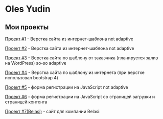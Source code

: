 # Oles Yudin
## Мои проекты

[Проект #1](https://olesyudin.github.io/Project_1/ "My Company") - Верстка сайта из интернет-шаблона not adaptive

[Проект #2](https://olesyudin.github.io/Project_2/ "Service Page") - Верстка сайта из интернет-шаблона not adaptive

[Проект #3](https://olesyudin.github.io/Project_3/ "Sai for Germany compamy") - Верстка сайта по шаблону от заказчика (планируется залив на WordPress) so-so adaptivе

[Проект #4](https://olesyudin.github.io/Project_4/ "Axit") - Верстка сайта по шаблону из интернета (при верстке использовал bootstrap 4)

[Проект #5](https://olesyudin.github.io/Project_5/ "Form Registration on JS") - форма регистрации на JavaScript not adaptive

[Проект #6](https://olesyudin.github.io/Project_6/ "Form Registration on JS v2") - форма регистрации на JavaScript со страницей загрузки и страницей контента

[Проект #7(Belasi)](https://olesyudin.github.io/Project_6_belasi/ "Belasi") - сайт для компании Belasi
